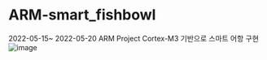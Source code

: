 # ARM-smart_fishbowl
2022-05-15~ 2022-05-20 ARM Project
Cortex-M3 기반으로 스마트 어항 구현
![image](https://user-images.githubusercontent.com/102011017/182182465-d1e93230-5436-41d8-b1dc-41b100e248a8.png)
